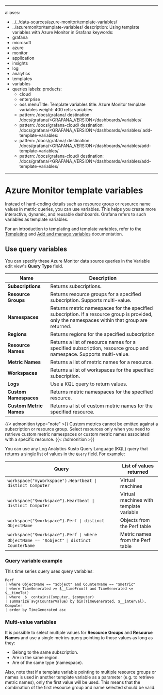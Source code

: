 -----

aliases:

- ../../data-sources/azure-monitor/template-variables/
- ../azuremonitor/template-variables/
  description: Using template variables with Azure Monitor in Grafana
  keywords:
- grafana
- microsoft
- azure
- monitor
- application
- insights
- log
- analytics
- templates
- variables
- queries
  labels:
  products:
  - cloud
  - enterprise
  - oss
    menuTitle: Template variables
    title: Azure Monitor template variables
    weight: 400
    refs:
    variables:
  - pattern: /docs/grafana/
    destination: /docs/grafana/\<GRAFANA\_VERSION\>/dashboards/variables/
  - pattern: /docs/grafana-cloud/
    destination: /docs/grafana/\<GRAFANA\_VERSION\>/dashboards/variables/
    add-template-variables:
  - pattern: /docs/grafana/
    destination: /docs/grafana/\<GRAFANA\_VERSION\>/dashboards/variables/add-template-variables/
  - pattern: /docs/grafana-cloud/
    destination: /docs/grafana/\<GRAFANA\_VERSION\>/dashboards/variables/add-template-variables/

-----

# Azure Monitor template variables

Instead of hard-coding details such as resource group or resource name values in metric queries, you can use variables.
This helps you create more interactive, dynamic, and reusable dashboards.
Grafana refers to such variables as template variables.

For an introduction to templating and template variables, refer to the [Templating](ref:variables) and [Add and manage variables](ref:add-template-variables) documentation.

## Use query variables

You can specify these Azure Monitor data source queries in the Variable edit view's **Query Type** field.

| Name                    | Description                                                                                                                                    |
| ----------------------- | ---------------------------------------------------------------------------------------------------------------------------------------------- |
| **Subscriptions**       | Returns subscriptions.                                                                                                                         |
| **Resource Groups**     | Returns resource groups for a specified subscription. Supports multi-value.                                                                    |
| **Namespaces**          | Returns metric namespaces for the specified subscription. If a resource group is provided, only the namespaces within that group are returned. |
| **Regions**             | Returns regions for the specified subscription                                                                                                 |
| **Resource Names**      | Returns a list of resource names for a specified subscription, resource group and namespace. Supports multi-value.                             |
| **Metric Names**        | Returns a list of metric names for a resource.                                                                                                 |
| **Workspaces**          | Returns a list of workspaces for the specified subscription.                                                                                   |
| **Logs**                | Use a KQL query to return values.                                                                                                              |
| **Custom Namespaces**   | Returns metric namespaces for the specified resource.                                                                                          |
| **Custom Metric Names** | Returns a list of custom metric names for the specified resource.                                                                              |

{{\< admonition type="note" \>}}
Custom metrics cannot be emitted against a subscription or resource group. Select resources only when you need to retrieve custom metric namespaces or custom metric names associated with a specific resource.
{{\< /admonition \>}}

You can use any Log Analytics Kusto Query Language (KQL) query that returns a single list of values in the `Query` field.
For example:

| Query                                                                                     | List of values returned                 |
| ----------------------------------------------------------------------------------------- | --------------------------------------- |
| `workspace("myWorkspace").Heartbeat \| distinct Computer`                                 | Virtual machines                        |
| `workspace("$workspace").Heartbeat \| distinct Computer`                                  | Virtual machines with template variable |
| `workspace("$workspace").Perf \| distinct ObjectName`                                     | Objects from the Perf table             |
| `workspace("$workspace").Perf \| where ObjectName == "$object"` `\| distinct CounterName` | Metric names from the Perf table        |

### Query variable example

This time series query uses query variables:

``` kusto
Perf
| where ObjectName == "$object" and CounterName == "$metric"
| where TimeGenerated >= $__timeFrom() and TimeGenerated <= $__timeTo()
| where  $__contains(Computer, $computer)
| summarize avg(CounterValue) by bin(TimeGenerated, $__interval), Computer
| order by TimeGenerated asc
```

### Multi-value variables

It is possible to select multiple values for **Resource Groups** and **Resource Names** and use a single metrics query pointing to those values as long as they:

- Belong to the same subscription.
- Are in the same region.
- Are of the same type (namespace).

Also, note that if a template variable pointing to multiple resource groups or names is used in another template variable as a parameter (e.g. to retrieve metric names), only the first value will be used. This means that the combination of the first resource group and name selected should be valid.
